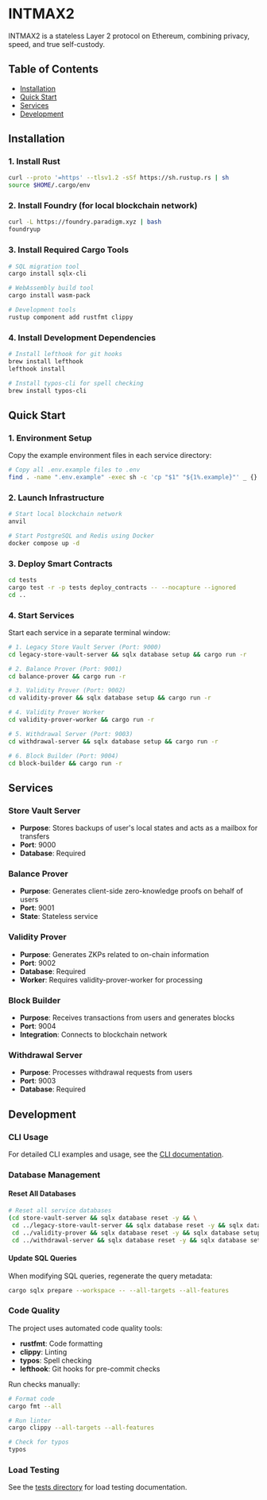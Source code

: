 # INTMAX2

INTMAX2 is a stateless Layer 2 protocol on Ethereum, combining privacy, speed, and true self-custody. 

## Table of Contents

- [Installation](#installation)
- [Quick Start](#quick-start)
- [Services](#services)
- [Development](#development)

## Installation

### 1. Install Rust

```bash
curl --proto '=https' --tlsv1.2 -sSf https://sh.rustup.rs | sh
source $HOME/.cargo/env
```

### 2. Install Foundry (for local blockchain network)

```bash
curl -L https://foundry.paradigm.xyz | bash
foundryup
```

### 3. Install Required Cargo Tools

```bash
# SQL migration tool
cargo install sqlx-cli

# WebAssembly build tool
cargo install wasm-pack

# Development tools
rustup component add rustfmt clippy
```

### 4. Install Development Dependencies

```bash
# Install lefthook for git hooks
brew install lefthook
lefthook install

# Install typos-cli for spell checking
brew install typos-cli
```

## Quick Start

### 1. Environment Setup

Copy the example environment files in each service directory:

```bash
# Copy all .env.example files to .env
find . -name ".env.example" -exec sh -c 'cp "$1" "${1%.example}"' _ {} \;
```

### 2. Launch Infrastructure

```bash
# Start local blockchain network
anvil

# Start PostgreSQL and Redis using Docker 
docker compose up -d 
```

### 3. Deploy Smart Contracts

```bash
cd tests
cargo test -r -p tests deploy_contracts -- --nocapture --ignored
cd ..
```

### 4. Start Services

Start each service in a separate terminal window:

```bash
# 1. Legacy Store Vault Server (Port: 9000)
cd legacy-store-vault-server && sqlx database setup && cargo run -r

# 2. Balance Prover (Port: 9001)
cd balance-prover && cargo run -r

# 3. Validity Prover (Port: 9002)
cd validity-prover && sqlx database setup && cargo run -r

# 4. Validity Prover Worker
cd validity-prover-worker && cargo run -r

# 5. Withdrawal Server (Port: 9003)
cd withdrawal-server && sqlx database setup && cargo run -r

# 6. Block Builder (Port: 9004)
cd block-builder && cargo run -r
```

## Services

### Store Vault Server
- **Purpose**: Stores backups of user's local states and acts as a mailbox for transfers
- **Port**: 9000
- **Database**: Required

### Balance Prover
- **Purpose**: Generates client-side zero-knowledge proofs on behalf of users
- **Port**: 9001
- **State**: Stateless service

### Validity Prover
- **Purpose**: Generates ZKPs related to on-chain information
- **Port**: 9002
- **Database**: Required
- **Worker**: Requires validity-prover-worker for processing

### Block Builder
- **Purpose**: Receives transactions from users and generates blocks
- **Port**: 9004
- **Integration**: Connects to blockchain network

### Withdrawal Server
- **Purpose**: Processes withdrawal requests from users
- **Port**: 9003
- **Database**: Required

## Development

### CLI Usage

For detailed CLI examples and usage, see the [CLI documentation](cli/README.md#examples).

### Database Management

#### Reset All Databases

```bash
# Reset all service databases
(cd store-vault-server && sqlx database reset -y && \
 cd ../legacy-store-vault-server && sqlx database reset -y && sqlx database setup && \
 cd ../validity-prover && sqlx database reset -y && sqlx database setup && \
 cd ../withdrawal-server && sqlx database reset -y && sqlx database setup)
```

#### Update SQL Queries

When modifying SQL queries, regenerate the query metadata:

```bash
cargo sqlx prepare --workspace -- --all-targets --all-features
```

### Code Quality

The project uses automated code quality tools:

- **rustfmt**: Code formatting
- **clippy**: Linting
- **typos**: Spell checking
- **lefthook**: Git hooks for pre-commit checks

Run checks manually:

```bash
# Format code
cargo fmt --all

# Run linter
cargo clippy --all-targets --all-features

# Check for typos
typos
```

### Load Testing

See the [tests directory](tests/README.md) for load testing documentation.
